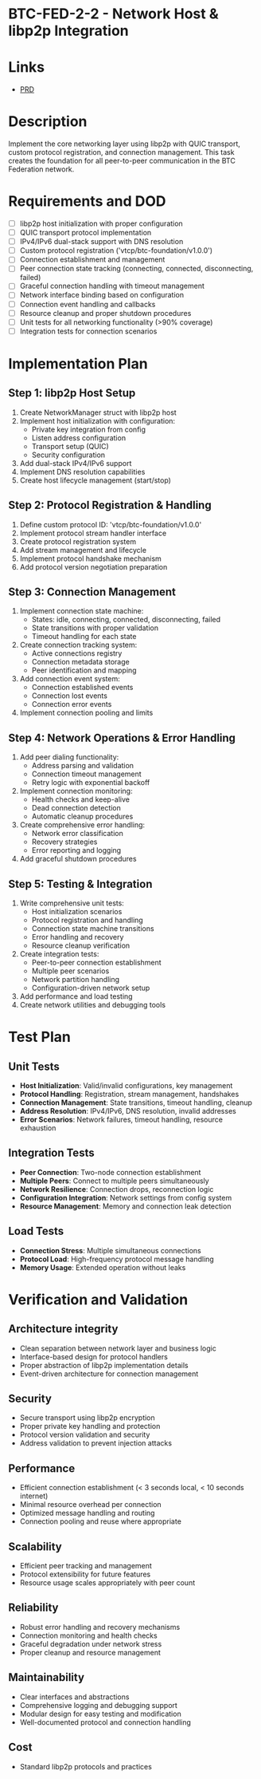 # BTC-FED-2-2 - Network Host & libp2p Integration

# Links
- [PRD](../../prd/btc-federation/02_p2p_network_stack.md)

# Description
Implement the core networking layer using libp2p with QUIC transport, custom protocol registration, and connection management. This task creates the foundation for all peer-to-peer communication in the BTC Federation network.

# Requirements and DOD
- [ ] libp2p host initialization with proper configuration
- [ ] QUIC transport protocol implementation
- [ ] IPv4/IPv6 dual-stack support with DNS resolution
- [ ] Custom protocol registration ('vtcp/btc-foundation/v1.0.0')
- [ ] Connection establishment and management
- [ ] Peer connection state tracking (connecting, connected, disconnecting, failed)
- [ ] Graceful connection handling with timeout management
- [ ] Network interface binding based on configuration
- [ ] Connection event handling and callbacks
- [ ] Resource cleanup and proper shutdown procedures
- [ ] Unit tests for all networking functionality (>90% coverage)
- [ ] Integration tests for connection scenarios

# Implementation Plan

## Step 1: libp2p Host Setup 
1. Create NetworkManager struct with libp2p host
2. Implement host initialization with configuration:
   - Private key integration from config
   - Listen address configuration
   - Transport setup (QUIC)
   - Security configuration
3. Add dual-stack IPv4/IPv6 support
4. Implement DNS resolution capabilities
5. Create host lifecycle management (start/stop)

## Step 2: Protocol Registration & Handling 
1. Define custom protocol ID: 'vtcp/btc-foundation/v1.0.0'
2. Implement protocol stream handler interface
3. Create protocol registration system
4. Add stream management and lifecycle
5. Implement protocol handshake mechanism
6. Add protocol version negotiation preparation

## Step 3: Connection Management 
1. Implement connection state machine:
   - States: idle, connecting, connected, disconnecting, failed
   - State transitions with proper validation
   - Timeout handling for each state
2. Create connection tracking system:
   - Active connections registry
   - Connection metadata storage
   - Peer identification and mapping
3. Add connection event system:
   - Connection established events
   - Connection lost events
   - Connection error events
4. Implement connection pooling and limits

## Step 4: Network Operations & Error Handling 
1. Add peer dialing functionality:
   - Address parsing and validation
   - Connection timeout management
   - Retry logic with exponential backoff
2. Implement connection monitoring:
   - Health checks and keep-alive
   - Dead connection detection
   - Automatic cleanup procedures
3. Create comprehensive error handling:
   - Network error classification
   - Recovery strategies
   - Error reporting and logging
4. Add graceful shutdown procedures

## Step 5: Testing & Integration 
1. Write comprehensive unit tests:
   - Host initialization scenarios
   - Protocol registration and handling
   - Connection state machine transitions
   - Error handling and recovery
   - Resource cleanup verification
2. Create integration tests:
   - Peer-to-peer connection establishment
   - Multiple peer scenarios
   - Network partition handling
   - Configuration-driven network setup
3. Add performance and load testing
4. Create network utilities and debugging tools

# Test Plan

## Unit Tests
- **Host Initialization**: Valid/invalid configurations, key management
- **Protocol Handling**: Registration, stream management, handshakes
- **Connection Management**: State transitions, timeout handling, cleanup
- **Address Resolution**: IPv4/IPv6, DNS resolution, invalid addresses
- **Error Scenarios**: Network failures, timeout handling, resource exhaustion

## Integration Tests
- **Peer Connection**: Two-node connection establishment
- **Multiple Peers**: Connect to multiple peers simultaneously
- **Network Resilience**: Connection drops, reconnection logic
- **Configuration Integration**: Network settings from config system
- **Resource Management**: Memory and connection leak detection

## Load Tests
- **Connection Stress**: Multiple simultaneous connections
- **Protocol Load**: High-frequency protocol message handling
- **Memory Usage**: Extended operation without leaks

# Verification and Validation

## Architecture integrity
- Clean separation between network layer and business logic
- Interface-based design for protocol handlers
- Proper abstraction of libp2p implementation details
- Event-driven architecture for connection management

## Security
- Secure transport using libp2p encryption
- Proper private key handling and protection
- Protocol version validation and security
- Address validation to prevent injection attacks

## Performance
- Efficient connection establishment (< 3 seconds local, < 10 seconds internet)
- Minimal resource overhead per connection
- Optimized message handling and routing
- Connection pooling and reuse where appropriate

## Scalability
- Efficient peer tracking and management
- Protocol extensibility for future features
- Resource usage scales appropriately with peer count

## Reliability
- Robust error handling and recovery mechanisms
- Connection monitoring and health checks
- Graceful degradation under network stress
- Proper cleanup and resource management

## Maintainability
- Clear interfaces and abstractions
- Comprehensive logging and debugging support
- Modular design for easy testing and modification
- Well-documented protocol and connection handling

## Cost
- Standard libp2p protocols and practices